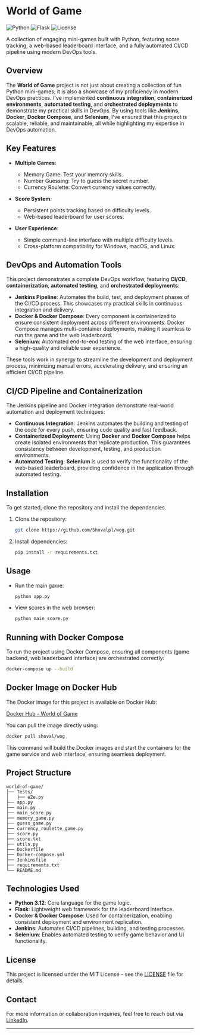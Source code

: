# World of Game

![Python](https://img.shields.io/badge/python-3.9+-blue.svg) ![Flask](https://img.shields.io/badge/flask-2.0+-green.svg) ![License](https://img.shields.io/badge/license-MIT-blue.svg)

A collection of engaging mini-games built with Python, featuring score tracking, a web-based leaderboard interface, and a fully automated CI/CD pipeline using modern DevOps tools.

## Overview

The **World of Game** project is not just about creating a collection of fun Python mini-games; it is also a showcase of my proficiency in modern DevOps practices. I've implemented **continuous integration**, **containerized environments**, **automated testing**, and **orchestrated deployments** to demonstrate my practical skills in DevOps. By using tools like **Jenkins**, **Docker**, **Docker Compose**, and **Selenium**, I've ensured that this project is scalable, reliable, and maintainable, all while highlighting my expertise in DevOps automation.

## Key Features

- **Multiple Games**:
  - Memory Game: Test your memory skills.
  - Number Guessing: Try to guess the secret number.
  - Currency Roulette: Convert currency values correctly.

- **Score System**:
  - Persistent points tracking based on difficulty levels.
  - Web-based leaderboard for user scores.

- **User Experience**:
  - Simple command-line interface with multiple difficulty levels.
  - Cross-platform compatibility for Windows, macOS, and Linux.

## DevOps and Automation Tools

This project demonstrates a complete DevOps workflow, featuring **CI/CD**, **containerization**, **automated testing**, and **orchestrated deployments**:

- **Jenkins Pipeline**: Automates the build, test, and deployment phases of the CI/CD process. This showcases my practical skills in continuous integration and delivery.
- **Docker & Docker Compose**: Every component is containerized to ensure consistent deployment across different environments. Docker Compose manages multi-container deployments, making it seamless to run the game and the web leaderboard.
- **Selenium**: Automated end-to-end testing of the web interface, ensuring a high-quality and reliable user experience.

These tools work in synergy to streamline the development and deployment process, minimizing manual errors, accelerating delivery, and ensuring an efficient CI/CD pipeline.

## CI/CD Pipeline and Containerization

The Jenkins pipeline and Docker integration demonstrate real-world automation and deployment techniques:

- **Continuous Integration**: Jenkins automates the building and testing of the code for every push, ensuring code quality and fast feedback.
- **Containerized Deployment**: Using **Docker** and **Docker Compose** helps create isolated environments that replicate production. This guarantees consistency between development, testing, and production environments.
- **Automated Testing**: **Selenium** is used to verify the functionality of the web-based leaderboard, providing confidence in the application through automated testing.

## Installation

To get started, clone the repository and install the dependencies.

1. Clone the repository:

   ```bash
   git clone https://github.com/Shovalpl/wog.git
   ```

2. Install dependencies:

   ```bash
   pip install -r requirements.txt
   ```

## Usage

- Run the main game:
  
  ```bash
  python app.py
  ```

- View scores in the web browser:
  
  ```bash
  python main_score.py
  ```

## Running with Docker Compose

To run the project using Docker Compose, ensuring all components (game backend, web leaderboard interface) are orchestrated correctly:

```bash
docker-compose up --build
```

## Docker Image on Docker Hub

The Docker image for this project is available on Docker Hub:

[Docker Hub - World of Game](https://hub.docker.com/r/matanx/wog)

You can pull the image directly using:

```bash
docker pull shoval/wog
```

This command will build the Docker images and start the containers for the game service and web interface, ensuring seamless deployment.

## Project Structure

```
world-of-game/
├── Tests/
│   ├── e2e.py
├── app.py
├── main.py
├── main_score.py
├── memory_game.py
├── guess_game.py
├── currency_roulette_game.py
├── score.py
├── score.txt
├── utils.py
├── Dockerfile
├── Docker-compose.yml
├── Jenkinsfile
├── requirements.txt
└── README.md
```

## Technologies Used

- **Python 3.12**: Core language for the game logic.
- **Flask**: Lightweight web framework for the leaderboard interface.
- **Docker & Docker Compose**: Used for containerization, enabling consistent deployment and environment replication.
- **Jenkins**: Automates CI/CD pipelines, building, and testing processes.
- **Selenium**: Enables automated testing to verify game behavior and UI functionality.


## License

This project is licensed under the MIT License - see the [LICENSE](LICENSE) file for details.

## Contact

For more information or collaboration inquiries, feel free to reach out via [LinkedIn](https://www.linkedin.com/in/matan-shabi/).

---


